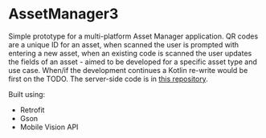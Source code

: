 # AssetManager3

Simple prototype for a multi-platform Asset Manager application. QR codes are a unique ID for an asset, when scanned the user is prompted with entering a new asset, when an existing code is scanned the user updates the fields of an asset - aimed to be developed for a specific asset type and use case. When/if the development continues a Kotlin re-write would be first on the TODO. The server-side code is in [this repository](https://github.com/franraknic/asset3).

Built using:
* Retrofit
* Gson
* Mobile Vision API
